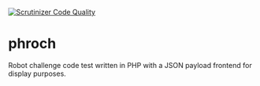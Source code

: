 [![Scrutinizer Code Quality](https://scrutinizer-ci.com/g/Inquizarus/phroch/badges/quality-score.png?b=master)](https://scrutinizer-ci.com/g/Inquizarus/phroch/?branch=master)
# phroch

Robot challenge code test written in PHP with a JSON payload frontend for display purposes.

